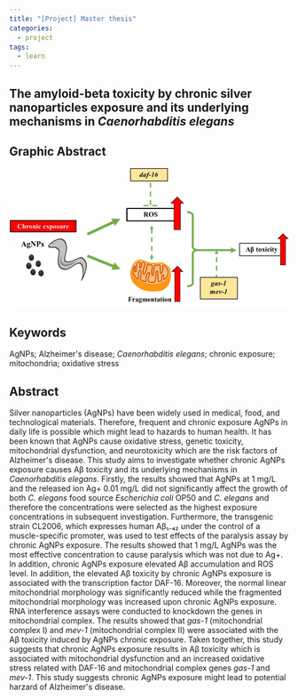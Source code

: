 ```yaml
---
title: "[Project] Master thesis"
categories:
  - project
tags:
  - learn
---
```

## The amyloid-beta toxicity by chronic silver nanoparticles exposure and its underlying mechanisms in *Caenorhabditis elegans*

## Graphic Abstract
![](/assets/images/masterthesis.jpg)

## Keywords 
AgNPs; Alzheimer's disease; *Caenorhabditis elegans*; chronic exposure; mitochondria; oxidative stress

## Abstract
Silver nanoparticles (AgNPs) have been widely used in medical, food, and technological materials. Therefore, frequent and chronic exposure AgNPs in daily life is possible which might lead to hazards to human health. It has been known that AgNPs cause oxidative stress, genetic toxicity, mitochondrial dysfunction, and neurotoxicity which are the risk factors of Alzheimer's disease. This study aims to investigate whether chronic AgNPs exposure causes Aβ toxicity and its underlying mechanisms in *Caenorhabditis elegans*. Firstly, the results showed that AgNPs at 1 mg/L and the released ion Ag+ 0.01 mg/L did not significantly affect the growth of both *C. elegans* food source *Escherichia coli* OP50 and *C. elegans* and therefore the concentrations were selected as the highest exposure concentrations in subsequent investigation. Furthermore, the transgenic strain CL2006, which expresses human Aβ₁₋₄₂ under the control of a muscle-specific promoter, was used to test effects of the paralysis assay by chronic AgNPs exposure. The results showed that 1 mg/L AgNPs was the most effective concentration to cause paralysis which was not due to Ag+. In addition, chronic AgNPs exposure elevated Aβ accumulation and ROS level. In addition, the elevated Aβ toxicity by chronic AgNPs exposure is associated with the transcription factor DAF-16. Moreover, the normal linear mitochondrial morphology was significantly reduced while the fragmented mitochondrial morphology was increased upon chronic AgNPs exposure. RNA interference assays were conducted to knockdown the genes in mitochondrial complex. The results showed that *gas-1* (mitochondrial complex I) and *mev-1* (mitochondrial complex II) were associated with the Aβ toxicity induced by AgNPs chronic exposure. Taken together, this study suggests that chronic AgNPs exposure results in Aβ toxicity which is associated with mitochondrial dysfunction and an increased oxidative stress related with DAF-16 and mitochondrial complex genes *gas-1* and *mev-1*. This study suggests chronic AgNPs exposure might lead to potential harzard of Alzheimer's disease.




